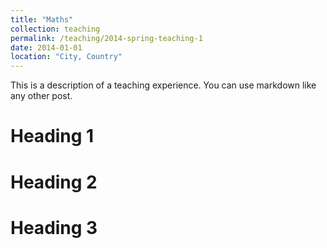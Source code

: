 ```yaml
---
title: "Maths"
collection: teaching
permalink: /teaching/2014-spring-teaching-1
date: 2014-01-01
location: "City, Country"
---
```


This is a description of a teaching experience. You can use markdown like any other post.

Heading 1
======

Heading 2
======

Heading 3
======
